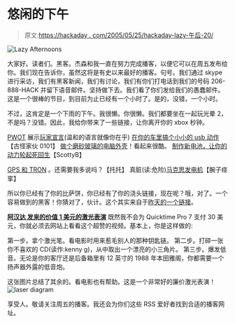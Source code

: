 # 悠闲的下午

> 原文:[https://hackaday . com/2005/05/25/hackaday-lazy-午后-20/](https://hackaday.com/2005/05/25/hackaday-lazy-afternoons-20/)

![Lazy Afternoons](img/a0432aa3c75412bc45bb21eef0a1057a.png)

大家好。读者们。黑客。杰森和我一直在努力完成播客，以便它可以在周五发布给你。我们现在告诉你，虽然这将是有史以来最好的播客。句号。我们通过 skype 进行采访，我们有黑客新闻，我们有讨论，我们有你们打电话到我们的号码 206-888-HACK 并留下语音邮件。坚持做下去。我们看了你们发给我们的愚蠢邮件。这是一个很棒的节目，到目前为止已经有一个小时了。是的，没错，一个小时。

不过，这肯定是一个下雨的下午。我很懒。你很懒。我们都要坐在一起玩光晕 2，不是吗？没错。因此，我给你带来了一些链接，让你离开你的 xbox 秒钟。

[PWOT](http://www.pointlesswasteoftime.com) 展示[玩家宣言](http://www.pointlesswasteoftime.com/games/manifesto.html)(温和的语言就像你在乎)
[在你的车里搞个小小的 usb 动作](http://www.cableclub.com/product_info.php?cPath=575&products_id=2130&osCsid=7c00aa442bc408857d2f566f4a89a7a0)【古怪家伙 0101】
[做个磨砂玻璃的电脑外壳](http://www.hardforum.com/showthread.php?t=901478&page=1&pp=20)！看起来很酷。
[制作新电池，让你的动力轮起死回生](http://homepage.mac.com/scottbohlen/PhotoAlbum32.html)【ScottyB】

[GPS 和 TRON](http://www.we-make-money-not-art.com/archives/004306.php) 。还需要我多说吗？【托托】
真脏(读:危险)[马克思发电机](http://www.electricstuff.co.uk/marxgen.htm)【腕子痉挛】

所以你已经有了你的比萨饼，你已经有了你的浇头链接，现在呢？哦，对了。一个容易做到的黑客！你猜对了，伙计。这个其实来自于[昨天的一个链接](http://hackaday.com/entry/1234000340044472/)。

**[**阿汉达**
发来的价值 1 美元的激光表演](http://web.adu.edu.tr/akademik/uozyilmaz/edisk/)** 既然我不会为 Quicktime Pro 7 支付 30 美元，你就必须去网站上看看这个超赞的视频。基本上，你是这样做的:

第一步。拿个激光笔。看电影时用来惹毛别人的那种钥匙链。
第二步。打碎一张你不喜欢的 CD(读作:kenny g)，从中取出一个漂亮的小三角片。
第三步。爆发低音。无论是你的客厅还是后备箱里有 12 英寸的 1988 年本田雅阁，你都需要一个扬声器外露的低音炮。

这张图片总结了其余的。看电影也有帮助。这是一个非常好的廉价激光表演！
![laser diagram](img/a395125f6170d3a4e39b5308871ed1c7.png)

享受人。敬请关注周五的播客。我还会为你们这些 RSS 爱好者找到合适的播客网址。